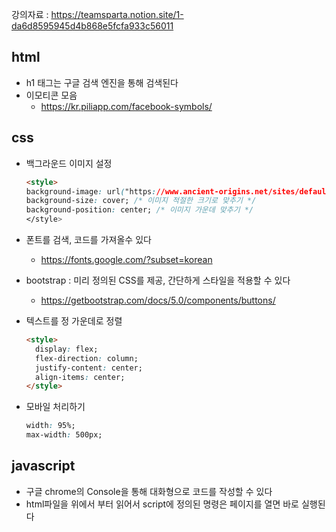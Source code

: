  강의자료 : https://teamsparta.notion.site/1-da6d8595945d4b868e5fcfa933c56011

## html
- h1 태그는 구글 검색 엔진을 통해 검색된다
- 이모티콘 모음
  - https://kr.piliapp.com/facebook-symbols/

## css
- 백그라운드 이미지 설정
    ```html
    <style>
    background-image: url("https://www.ancient-origins.net/sites/default/files/field/image/Agesilaus-II-cover.jpg");
    background-size: cover; /* 이미지 적절한 크기로 맞추기 */
    background-position: center; /* 이미지 가운데 맞추기 */
    </style>
    ```

- 폰트를 검색, 코드를 가져올수 있다
  - https://fonts.google.com/?subset=korean
    
- bootstrap : 미리 정의된 CSS를 제공, 간단하게 스타일을 적용할 수 있다
  - https://getbootstrap.com/docs/5.0/components/buttons/

- 텍스트를 정 가운데로 정렬
  ```html
  <style>
    display: flex;
    flex-direction: column;
    justify-content: center;
    align-items: center;
  </style>
  ```
  
- 모바일 처리하기
  ```css
  width: 95%; 
  max-width: 500px;
  ```
  
## javascript
- 구글 chrome의 Console을 통해 대화형으로 코드를 작성할 수 있다
- html파일을 위에서 부터 읽어서 script에 정의된 명령은 페이지를 열면 바로 실행된다